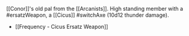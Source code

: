 [[Conor]]'s old pal from the [[Arcanists]]. High standing member with a #ersatzWeapon, a [[Cicus]] #switchAxe (10d12 thunder damage).
- [[Frequency - Cicus Ersatz Weapon]]